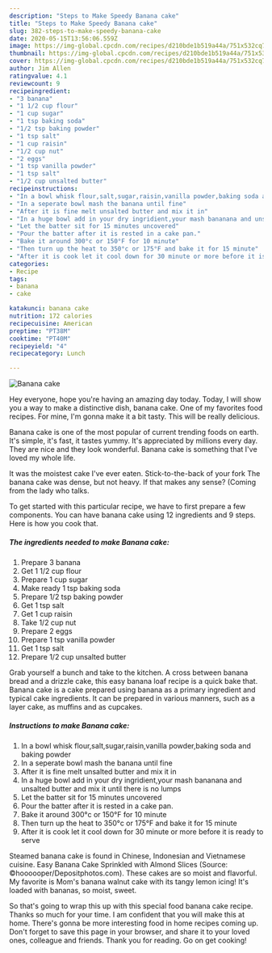 ```yaml
---
description: "Steps to Make Speedy Banana cake"
title: "Steps to Make Speedy Banana cake"
slug: 382-steps-to-make-speedy-banana-cake
date: 2020-05-15T13:56:06.559Z
image: https://img-global.cpcdn.com/recipes/d210bde1b519a44a/751x532cq70/banana-cake-recipe-main-photo.jpg
thumbnail: https://img-global.cpcdn.com/recipes/d210bde1b519a44a/751x532cq70/banana-cake-recipe-main-photo.jpg
cover: https://img-global.cpcdn.com/recipes/d210bde1b519a44a/751x532cq70/banana-cake-recipe-main-photo.jpg
author: Jim Allen
ratingvalue: 4.1
reviewcount: 9
recipeingredient:
- "3 banana"
- "1 1/2 cup flour"
- "1 cup sugar"
- "1 tsp baking soda"
- "1/2 tsp baking powder"
- "1 tsp salt"
- "1 cup raisin"
- "1/2 cup nut"
- "2 eggs"
- "1 tsp vanilla powder"
- "1 tsp salt"
- "1/2 cup unsalted butter"
recipeinstructions:
- "In a bowl whisk flour,salt,sugar,raisin,vanilla powder,baking soda and baking powder"
- "In a seperate bowl mash the banana until fine"
- "After it is fine melt unsalted butter and mix it in"
- "In a huge bowl add in your dry ingridient,your mash bananana and unsalted butter and mix it until there is no lumps"
- "Let the batter sit for 15 minutes uncovered"
- "Pour the batter after it is rested in a cake pan."
- "Bake it around 300°c or 150°F for 10 minute"
- "Then turn up the heat to 350°c or 175°F and bake it for 15 minute"
- "After it is cook let it cool down for 30 minute or more before it is ready to serve"
categories:
- Recipe
tags:
- banana
- cake

katakunci: banana cake 
nutrition: 172 calories
recipecuisine: American
preptime: "PT38M"
cooktime: "PT40M"
recipeyield: "4"
recipecategory: Lunch

---
```



![Banana cake](https://img-global.cpcdn.com/recipes/d210bde1b519a44a/751x532cq70/banana-cake-recipe-main-photo.jpg)

Hey everyone, hope you're having an amazing day today. Today, I will show you a way to make a distinctive dish, banana cake. One of my favorites food recipes. For mine, I'm gonna make it a bit tasty. This will be really delicious.

Banana cake is one of the most popular of current trending foods on earth. It's simple, it's fast, it tastes yummy. It's appreciated by millions every day. They are nice and they look wonderful. Banana cake is something that I've loved my whole life.

It was the moistest cake I&#39;ve ever eaten. Stick-to-the-back of your fork The banana cake was dense, but not heavy. If that makes any sense? (Coming from the lady who talks.


To get started with this particular recipe, we have to first prepare a few components. You can have banana cake using 12 ingredients and 9 steps. Here is how you cook that.

<!--inarticleads1-->

##### The ingredients needed to make Banana cake:

1. Prepare 3 banana
1. Get 1 1/2 cup flour
1. Prepare 1 cup sugar
1. Make ready 1 tsp baking soda
1. Prepare 1/2 tsp baking powder
1. Get 1 tsp salt
1. Get 1 cup raisin
1. Take 1/2 cup nut
1. Prepare 2 eggs
1. Prepare 1 tsp vanilla powder
1. Get 1 tsp salt
1. Prepare 1/2 cup unsalted butter


Grab yourself a bunch and take to the kitchen. A cross between banana bread and a drizzle cake, this easy banana loaf recipe is a quick bake that. Banana cake is a cake prepared using banana as a primary ingredient and typical cake ingredients. It can be prepared in various manners, such as a layer cake, as muffins and as cupcakes. 

<!--inarticleads2-->

##### Instructions to make Banana cake:

1. In a bowl whisk flour,salt,sugar,raisin,vanilla powder,baking soda and baking powder
1. In a seperate bowl mash the banana until fine
1. After it is fine melt unsalted butter and mix it in
1. In a huge bowl add in your dry ingridient,your mash bananana and unsalted butter and mix it until there is no lumps
1. Let the batter sit for 15 minutes uncovered
1. Pour the batter after it is rested in a cake pan.
1. Bake it around 300°c or 150°F for 10 minute
1. Then turn up the heat to 350°c or 175°F and bake it for 15 minute
1. After it is cook let it cool down for 30 minute or more before it is ready to serve


Steamed banana cake is found in Chinese, Indonesian and Vietnamese cuisine. Easy Banana Cake Sprinkled with Almond Slices (Source: ©hoooooper/Depositphotos.com). These cakes are so moist and flavorful. My favorite is Mom&#39;s banana walnut cake with its tangy lemon icing! It&#39;s loaded with bananas, so moist, sweet. 

So that's going to wrap this up with this special food banana cake recipe. Thanks so much for your time. I am confident that you will make this at home. There's gonna be more interesting food in home recipes coming up. Don't forget to save this page in your browser, and share it to your loved ones, colleague and friends. Thank you for reading. Go on get cooking!
